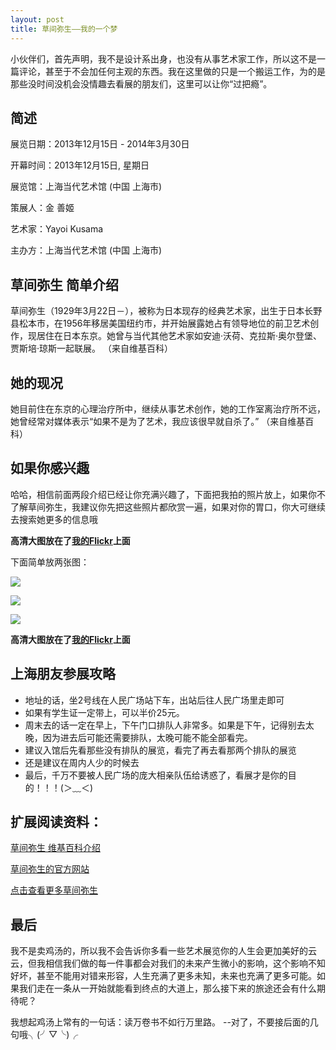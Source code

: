 ```yaml
---
layout: post 
title: 草间弥生——我的一个梦
--- 
```



小伙伴们，首先声明，我不是设计系出身，也没有从事艺术家工作，所以这不是一篇评论，甚至于不会加任何主观的东西。我在这里做的只是一个搬运工作，为的是那些没时间没机会没情趣去看展的朋友们，这里可以让你“过把瘾”。

## 简述

展览日期：2013年12月15日 - 2014年3月30日

开幕时间：2013年12月15日, 星期日

展览馆：上海当代艺术馆 (中国 上海市)

策展人：金 善姬

艺术家：Yayoi Kusama

主办方：上海当代艺术馆 (中国 上海市)

## 草间弥生 简单介绍

草间弥生（1929年3月22日－），被称为日本现存的经典艺术家，出生于日本长野县松本市，在1956年移居美国纽约市，并开始展露她占有领导地位的前卫艺术创作，现居住在日本东京。她曾与当代其他艺术家如安迪·沃荷、克拉斯·奥尔登堡、贾斯培·琼斯一起联展。 （来自维基百科）


## 她的现况

她目前住在东京的心理治疗所中，继续从事艺术创作，她的工作室离治疗所不远，她曾经常对媒体表示“如果不是为了艺术，我应该很早就自杀了。” （来自维基百科）

## 如果你感兴趣

哈哈，相信前面两段介绍已经让你充满兴趣了，下面把我拍的照片放上，如果你不了解草间弥生，我建议你先把这些照片都欣赏一遍，如果对你的胃口，你大可继续去搜索她更多的信息哦

**高清大图放在了[我的Flickr](http://www.flickr.com/photos/zifeixu/sets/72157638905490936/)上面** 

下面简单放两张图：

![](http://qiniu.zifeixu.com/2013-12-25_1.jpg)

![](http://qiniu.zifeixu.com/2013-12-25_2.jpg)

![](http://qiniu.zifeixu.com/2013-12-25_3.jpg)

**高清大图放在了[我的Flickr](http://www.flickr.com/photos/zifeixu/sets/72157638905490936/)上面** 

## 上海朋友参展攻略

*   地址的话，坐2号线在人民广场站下车，出站后往人民广场里走即可 
*   如果有学生证一定带上，可以半价25元。 
*   周末去的话一定在早上，下午门口排队人非常多。如果是下午，记得别去太晚，因为进去后可能还需要排队，太晚可能不能全部看完。
*   建议入馆后先看那些没有排队的展览，看完了再去看那两个排队的展览 
*   还是建议在周内人少的时候去
*   最后，千万不要被人民广场的庞大相亲队伍给诱惑了，看展才是你的目的！！！(＞﹏＜)

## 扩展阅读资料：

[草间弥生 维基百科介绍](http://zh.wikipedia.org/zh-cn/%E8%8D%89%E9%96%93%E5%BD%8C%E7%94%9F)

[草间弥生的官方网站](http://www.yayoi-kusama.jp/)

[点击查看更多草间弥生](https://www.google.com.hk/#newwindow=1&q=%E8%8D%89%E9%97%B4%E5%BC%A5%E7%94%9F&safe=strict)

## 最后

我不是卖鸡汤的，所以我不会告诉你多看一些艺术展览你的人生会更加美好的云云，但我相信我们做的每一件事都会对我们的未来产生微小的影响，这个影响不知好坏，甚至不能用对错来形容，人生充满了更多未知，未来也充满了更多可能。如果我们走在一条从一开始就能看到终点的大道上，那么接下来的旅途还会有什么期待呢？

我想起鸡汤上常有的一句话：读万卷书不如行万里路。 --对了，不要接后面的几句哦╮(╯▽╰)╭

 